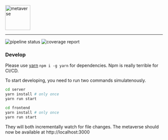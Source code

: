 <img height="80" alt="metaverse" src="https://git.tivolicloud.com/tivolicloud/metaverse/raw/master/logo.png"/>

---

![pipeline status](https://git.tivolicloud.com/tivolicloud/metaverse/badges/master/pipeline.svg)
![coverage report](https://git.tivolicloud.com/tivolicloud/metaverse/badges/master/coverage.svg)

### Develop

Please use [yarn](https://yarnpkg.com) `npm i -g yarn` for dependencies. Npm is really terrible for CI/CD.

To start developing, you need to run two commands simulatenously.

```bash
cd server
yarn install # only once
yarn run start
```

```bash
cd frontend
yarn install # only once
yarn run start
```

They will both incrementally watch for file changes. The metaverse should now be available at http://localhost:3000


